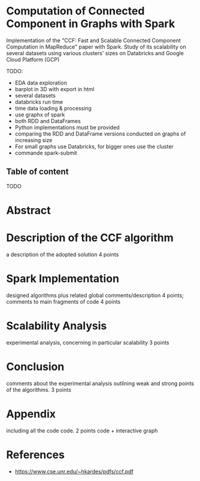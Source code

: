 # Computation of Connected Component in Graphs with Spark  

Implementation of the "CCF: Fast and Scalable Connected Component Computation in MapReduce" paper with Spark. Study of its scalability on several datasets using various clusters' sizes on Databricks and Google Cloud Platform (GCP)

TODO:
- EDA data exploration
- barplot in 3D with export in html
- several datasets
- databricks run time
- time data loading & processing
- use graphx of spark
-  both RDD and DataFrames
- Python implementations must be provided
- comparing the RDD and DataFrame versions conducted on graphs of increasing size
- For small graphs use Databricks, for bigger ones use the cluster
- commande spark-submit

## Table of content
TODO


# Abstract

# Description of the CCF algorithm
a description of the adopted solution 4 points

# Spark Implementation
designed algorithms plus related global comments/description 4 points; comments to main fragments of code 4 points


# Scalability Analysis
experimental analysis, concerning in particular scalability 3 points

# Conclusion
comments about the experimental analysis outlining weak and strong points of the algorithms. 3 points

# Appendix
including all the code code. 2 points
code + interactive graph

# References
- https://www.cse.unr.edu/~hkardes/pdfs/ccf.pdf